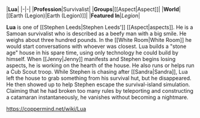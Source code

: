 |**Lua**|
|-|-|
|**Profession**|Survivalist|
|**Groups**|[[Aspect\|Aspect]]|
|**World**|[[Earth (Legion)\|Earth (Legion)]]|
|**Featured In**|*Legion*|

**Lua** is one of [[Stephen Leeds\|Stephen Leeds']] [[Aspect\|aspects]].
He is a Samoan survivalist who is described as a beefy man with a big smile. He weighs about three hundred pounds. In the [[White Room\|White Room]] he would start conversations with whoever was closest.
Lua builds a "stone age" house in his spare time, using only technology he could build by himself. When [[Jenny\|Jenny]] manifests and Stephen begins losing aspects, he is working on the hearth of the house. He also runs or helps run a Cub Scout troop.
While Stephen is chasing after [[Sandra\|Sandra]], Lua left the house to grab something from his survival hut, but he disappeared. He then showed up to help Stephen escape the survival-island simulation. Claiming that he had broken too many rules by teleporting and constructing a catamaran instantaneously, he vanishes without becoming a nightmare.



https://coppermind.net/wiki/Lua